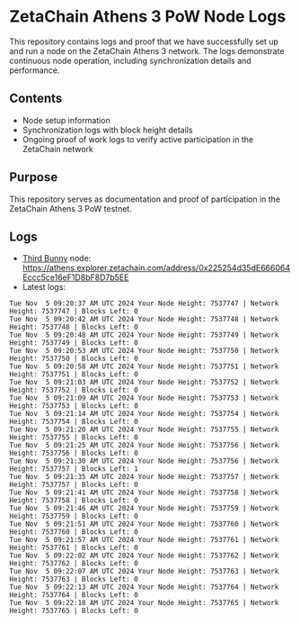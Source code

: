 # ZetaChain Athens 3 PoW Node Logs
This repository contains logs and proof that we have successfully set up and run a node on the ZetaChain Athens 3 network. The logs demonstrate continuous node operation, including synchronization details and performance.

## Contents
- Node setup information
- Synchronization logs with block height details
- Ongoing proof of work logs to verify active participation in the ZetaChain network

## Purpose
This repository serves as documentation and proof of participation in the ZetaChain Athens 3 PoW testnet.

## Logs

- [Third Bunny](https://thirdbunny.xyz/) node: https://athens.explorer.zetachain.com/address/0x225254d35dE666064Eccc5ce16eF1D8bF8D7b5EE
- Latest logs:
```
Tue Nov  5 09:20:37 AM UTC 2024 Your Node Height: 7537747 | Network Height: 7537747 | Blocks Left: 0
Tue Nov  5 09:20:42 AM UTC 2024 Your Node Height: 7537748 | Network Height: 7537748 | Blocks Left: 0
Tue Nov  5 09:20:48 AM UTC 2024 Your Node Height: 7537749 | Network Height: 7537749 | Blocks Left: 0
Tue Nov  5 09:20:53 AM UTC 2024 Your Node Height: 7537750 | Network Height: 7537750 | Blocks Left: 0
Tue Nov  5 09:20:58 AM UTC 2024 Your Node Height: 7537751 | Network Height: 7537751 | Blocks Left: 0
Tue Nov  5 09:21:03 AM UTC 2024 Your Node Height: 7537752 | Network Height: 7537752 | Blocks Left: 0
Tue Nov  5 09:21:09 AM UTC 2024 Your Node Height: 7537753 | Network Height: 7537753 | Blocks Left: 0
Tue Nov  5 09:21:14 AM UTC 2024 Your Node Height: 7537754 | Network Height: 7537754 | Blocks Left: 0
Tue Nov  5 09:21:20 AM UTC 2024 Your Node Height: 7537755 | Network Height: 7537755 | Blocks Left: 0
Tue Nov  5 09:21:25 AM UTC 2024 Your Node Height: 7537756 | Network Height: 7537756 | Blocks Left: 0
Tue Nov  5 09:21:30 AM UTC 2024 Your Node Height: 7537756 | Network Height: 7537757 | Blocks Left: 1
Tue Nov  5 09:21:35 AM UTC 2024 Your Node Height: 7537757 | Network Height: 7537757 | Blocks Left: 0
Tue Nov  5 09:21:41 AM UTC 2024 Your Node Height: 7537758 | Network Height: 7537758 | Blocks Left: 0
Tue Nov  5 09:21:46 AM UTC 2024 Your Node Height: 7537759 | Network Height: 7537759 | Blocks Left: 0
Tue Nov  5 09:21:51 AM UTC 2024 Your Node Height: 7537760 | Network Height: 7537760 | Blocks Left: 0
Tue Nov  5 09:21:57 AM UTC 2024 Your Node Height: 7537761 | Network Height: 7537761 | Blocks Left: 0
Tue Nov  5 09:22:02 AM UTC 2024 Your Node Height: 7537762 | Network Height: 7537762 | Blocks Left: 0
Tue Nov  5 09:22:07 AM UTC 2024 Your Node Height: 7537763 | Network Height: 7537763 | Blocks Left: 0
Tue Nov  5 09:22:13 AM UTC 2024 Your Node Height: 7537764 | Network Height: 7537764 | Blocks Left: 0
Tue Nov  5 09:22:18 AM UTC 2024 Your Node Height: 7537765 | Network Height: 7537765 | Blocks Left: 0
```

